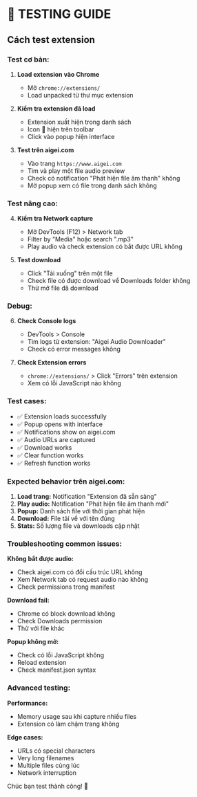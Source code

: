 # 🧪 TESTING GUIDE

## Cách test extension

### Test cơ bản:

1. **Load extension vào Chrome**
   - Mở `chrome://extensions/`
   - Load unpacked từ thư mục extension

2. **Kiểm tra extension đã load**
   - Extension xuất hiện trong danh sách
   - Icon 🎵 hiện trên toolbar
   - Click vào popup hiện interface

3. **Test trên aigei.com**
   - Vào trang `https://www.aigei.com`
   - Tìm và play một file audio preview
   - Check có notification "Phát hiện file âm thanh" không
   - Mở popup xem có file trong danh sách không

### Test nâng cao:

4. **Kiểm tra Network capture**
   - Mở DevTools (F12) > Network tab
   - Filter by "Media" hoặc search ".mp3"
   - Play audio và check extension có bắt được URL không

5. **Test download**
   - Click "Tải xuống" trên một file
   - Check file có được download về Downloads folder không
   - Thử mở file đã download

### Debug:

6. **Check Console logs**
   - DevTools > Console
   - Tìm logs từ extension: "Aigei Audio Downloader"
   - Check có error messages không

7. **Check Extension errors**
   - `chrome://extensions/` > Click "Errors" trên extension
   - Xem có lỗi JavaScript nào không

### Test cases:

- ✅ Extension loads successfully
- ✅ Popup opens with interface  
- ✅ Notifications show on aigei.com
- ✅ Audio URLs are captured
- ✅ Download works
- ✅ Clear function works
- ✅ Refresh function works

### Expected behavior trên aigei.com:

1. **Load trang:** Notification "Extension đã sẵn sàng"
2. **Play audio:** Notification "Phát hiện file âm thanh mới"  
3. **Popup:** Danh sách file với thời gian phát hiện
4. **Download:** File tải về với tên đúng
5. **Stats:** Số lượng file và downloads cập nhật

### Troubleshooting common issues:

**Không bắt được audio:**
- Check aigei.com có đổi cấu trúc URL không
- Xem Network tab có request audio nào không
- Check permissions trong manifest

**Download fail:**
- Chrome có block download không
- Check Downloads permission
- Thử với file khác

**Popup không mở:**
- Check có lỗi JavaScript không
- Reload extension
- Check manifest.json syntax

### Advanced testing:

**Performance:**
- Memory usage sau khi capture nhiều files
- Extension có làm chậm trang không

**Edge cases:**
- URLs có special characters
- Very long filenames  
- Multiple files cùng lúc
- Network interruption

Chúc bạn test thành công! 🎵
